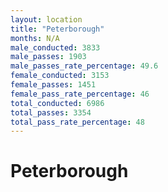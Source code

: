 ```yaml
---
layout: location
title: "Peterborough"
months: N/A
male_conducted: 3833
male_passes: 1903
male_passes_rate_percentage: 49.6
female_conducted: 3153
female_passes: 1451
female_pass_rate_percentage: 46
total_conducted: 6986
total_passes: 3354
total_pass_rate_percentage: 48
---
```


# Peterborough
